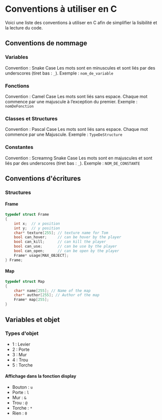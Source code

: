 # Conventions à utiliser en C

Voici une liste des conventions à utiliser en C afin de simplifier la lisibilité et la lecture du code.

## Conventions de nommage

### Variables

Convention : Snake Case
Les mots sont en minuscules et sont liés par des underscores (tiret bas : `_`).
Exemple : `nom_de_variable`

### Fonctions

Convention : Camel Case
Les mots sont liés sans espace. Chaque mot commence par une majuscule à l’exception du premier.
Exemple : `nomDeFonction`

### Classes et Structures

Convention : Pascal Case
Les mots sont liés sans espace. Chaque mot commence par une Majuscule.
Exemple : `TypeDeStructure`

### Constantes

Convention : Screamng Snake Case
Les mots sont en majuscules et sont liés par des underscores (tiret bas : `_`).
Exemple : `NOM_DE_CONSTANTE`

## Conventions d'écritures

### Structures

#### Frame

```c
typedef struct Frame
{
    int x;  // x position  
    int y;  // y position
    char* texture[255]; // texture name for Tom
    bool can_hover;     // can be hover by the player
    bool can_kill;      // can kill the player
    bool can_use;       // can be use by the player
    bool can_open;      // can be open by the player
    Frame* usage[MAX_OBJECT];
} Frame;
```

#### Map

```c
typedef struct Map
{
    char* name[255]; // Name of the map
    char* author[255]; // Author of the map
    Frame* map[255];
}
```

## Variables et objet

### Types d'objet

- 1 : Levier
- 2 : Porte
- 3 : Mur
- 4 : Trou
- 5 : Torche

#### Affichage dans la fonction display

- Bouton : `u`
- Porte : `l`
- Mur : `&`
- Trou : `@`
- Torche : `*`
- Rien : `0`
